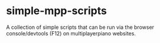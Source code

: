 # simple-mpp-scripts
A collection of simple scripts that can be run via the browser console/devtools (F12) on multiplayerpiano websites.
